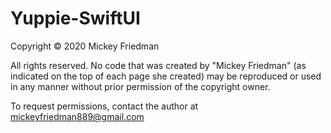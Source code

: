 # Yuppie-SwiftUI

Copyright © 2020 Mickey Friedman

All rights reserved. No code that was created by "Mickey Friedman" (as indicated on the top of each page she created) may be reproduced or used in any manner without prior permission of the copyright owner. 

To request permissions, contact the author at mickeyfriedman889@gmail.com
